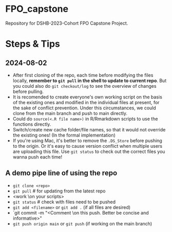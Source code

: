 # FPO_capstone
Repository for DSHB-2023-Cohort FPO Capstone Project.

# Steps & Tips
## 2024-08-02
- After first cloning of the repo, each time before modifying the files locally, **remember to `git pull` in the shell to update to current repo**. But you could also do `git checkout/log` to see the overview of changes before pulling.
- It is recomended to create everyone's own working script on the basis of the existing ones and modified in the individual files at present, for the sake of conflict prevention. Under this circumstances, we could clone from the main branch and push to main directly.
- Could do `source(<.R file name>)` in R/Rmarkdown scripts to use the functions directly.
- Switch/create new cache folder/file names, so that it would not override the existing ones! (In the formal implementation)
- If you're using Mac, it's better to remove the `.DS_Store` before pushing to the origin. Or it's easy to cause version conflict when multiple users are uploading this file. Use `git status` to check out the correct files you wanna push each time!

## A demo pipe line of using the repo
- `git clone <repo>`
- `git pull` # for updating from the latest repo
- <work \on your scripts>
- `git status` # check with files need to be pushed
- `git add <filename>` or `git add .` (if all files are desired)
- `git commit -m "<Comment \on this push. Better be concise and informative>"
- `git push origin main` or `git push` (if working on the main branch)
